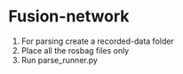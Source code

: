 # Fusion-network

1. For parsing create a recorded-data folder
2. Place all the rosbag files only
3. Run parse_runner.py